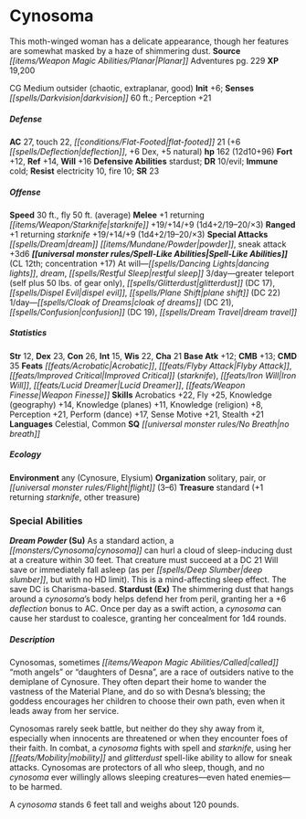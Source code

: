 ﻿---
cssclass: [monsters]
title1: Cynosoma
desc_short: This moth-winged woman has a delicate appearance, though her features
  are somewhat masked by a haze of shimmering dust.
title2: Cynosoma
CR: 12
sources:
- name: Planar Adventures
  page: 229
  link: http://paizo.com/products/btpya1am
XP: 19200
alignment: CG
size: Medium
type: outsider
subtypes:
- chaotic
- extraplanar
- good
initiative:
  bonus: 6
senses:
  darkvision: 60
AC:
  AC: 27
  touch: 22
  flat_footed: 21
  components:
    deflection: 6
    dex: 6
    natural: 5
HP:
  HP: 162
  long: 12d10+96
saves:
  fort: 12
  ref: 14
  will: 16
defensive_abilities:
- stardust
DR:
- amount: 10
  weakness: evil
immunities:
- cold
resistances:
  electricity: 10
  fire: 10
SR: 23
speeds:
  base: 30
  fly: 50
  fly_maneuverability: average
attacks:
  melee:
  - - text: +1 returning starknife +19/+14/+9 (1d4+2/19-20/×3)
      entries:
      - - damage: 1d4+2
          crit_range: 19-20
          crit_multiplier: 3
      attack: +1 returning starknife
      bonus:
      - 19
      - 14
      - 9
  ranged:
  - - text: +1 returning starknife +19/+14/+9 (1d4+2/19-20/×3)
      entries:
      - - damage: 1d4+2
          crit_range: 19-20
          crit_multiplier: 3
      attack: +1 returning starknife
      bonus:
      - 19
      - 14
      - 9
  special:
  - dream powder
  - sneak attack +3d6
spell_like_abilities:
  entries:
  - name: dancing lights
    source: default
    freq: At will
  - name: dream
    source: default
    freq: At will
  - name: restful sleep
    source: default
    freq: At will
  - name: greater teleport
    source: default
    freq: 3/day
    other: self plus 50 lbs. of gear only
  - name: glitterdust
    source: default
    freq: 3/day
    DC: 17
  - name: dispel evil
    source: default
    freq: 3/day
  - name: plane shift
    source: default
    freq: 3/day
    DC: 22
  - name: cloak of dreams
    source: default
    freq: 1/day
    DC: 21
  - name: confusion
    source: default
    freq: 1/day
    DC: 19
  - name: dream travel
    source: default
    freq: 1/day
  sources:
  - name: default
    CL: 12
    concentration: 17
ability_scores:
  STR: 12
  DEX: 23
  CON: 26
  INT: 15
  WIS: 22
  CHA: 21
BAB: 12
CMB: 13
CMD: 35
feats:
- name: Acrobatic
- name: Flyby Attack
- name: Improved Critical (starknife)
- name: Iron Will
- name: Lucid Dreamer
- name: Weapon Finesse
skills:
  Acrobatics: 22
  Fly: 25
  Knowledge (geography): 14
  Knowledge (planes): 11
  Knowledge (religion): 8
  Perception: 21
  Perform (dance): 17
  Sense Motive: 21
  Stealth: 21
languages:
- Celestial
- Common
special_qualities:
- no breath
ecology:
  environment: any (Cynosure, Elysium)
  organization: solitary, pair, or flight (3-6)
  treasure_type: standard
  treasure:
  - +1 returning starknife
  - other treasure
special_abilities:
  Dream Powder (Su): As a standard action, a cynosoma can hurl a cloud of sleep-inducing
    dust at a creature within 30 feet. That creature must succeed at a DC 21 Will
    save or immediately fall asleep (as per deep slumber, but with no HD limit). This
    is a mind-affecting sleep effect. The save DC is Charisma-based.
  Stardust (Ex): The shimmering dust that hangs around a cynosoma's body helps defend
    her from peril, granting her a +6 deflection bonus to AC. Once per day as a swift
    action, a cynosoma can cause her stardust to coalesce, granting her concealment
    for 1d4 rounds.
desc_long: |-
  Cynosomas, sometimes called “moth angels” or “daughters of Desna”, are a race of outsiders native to the demiplane of Cynosure. They often depart their home to wander the vastness of the Material Plane, and do so with Desna's blessing; the goddess encourages her children to choose their own path, even when it leads away from her service.

   Cynosomas rarely seek battle, but neither do they shy away from it, especially when innocents are threatened or when they encounter foes of their faith. In combat, a cynosoma fights with spell and starknife, using her mobility and glitterdust spell-like ability to allow for sneak attacks. Cynosomas are protectors of all who sleep, though, and no cynosoma ever willingly allows sleeping creatures-even hated enemies-to be harmed.

   A cynosoma stands 6 feet tall and weighs about 120 pounds.

---

# Cynosoma
This moth-winged woman has a delicate appearance, though her features are somewhat masked by a haze of shimmering dust.
**Source** _[[items/Weapon Magic Abilities/Planar|Planar]]_ Adventures pg. 229
**XP** 19,200

CG Medium outsider (chaotic, extraplanar, good)
**Init** +6; **Senses** _[[spells/Darkvision|darkvision]]_ 60 ft.; Perception +21

##### Defense

**AC** 27, touch 22, _[[conditions/Flat-Footed|flat-footed]]_ 21 (+6 _[[spells/Deflection|deflection]]_, +6 Dex, +5 natural)
**hp** 162 (12d10+96)
**Fort** +12, **Ref** +14, **Will** +16
**Defensive Abilities** stardust; **DR** 10/evil; **Immune** cold; **Resist** electricity 10, fire 10; **SR** 23

##### Offense
**Speed** 30 ft., fly 50 ft. (average)
**Melee** +1 returning _[[items/Weapon/Starknife|starknife]]_ +19/+14/+9 (1d4+2/19–20/×3)
**Ranged** +1 returning _starknife_ +19/+14/+9 (1d4+2/19–20/×3)
**Special Attacks** _[[spells/Dream|dream]]_ _[[items/Mundane/Powder|powder]]_, sneak attack +3d6
**_[[universal monster rules/Spell-Like Abilities|Spell-Like Abilities]]_** (CL 12th; concentration +17)
At will—_[[spells/Dancing Lights|dancing lights]]_, _dream_, _[[spells/Restful Sleep|restful sleep]]_
3/day—greater teleport (self plus 50 lbs. of gear only), _[[spells/Glitterdust|glitterdust]]_ (DC 17), _[[spells/Dispel Evil|dispel evil]]_, _[[spells/Plane Shift|plane shift]]_ (DC 22)
1/day—_[[spells/Cloak of Dreams|cloak of dreams]]_ (DC 21), _[[spells/Confusion|confusion]]_ (DC 19), _[[spells/Dream Travel|dream travel]]_

##### Statistics
**Str** 12, **Dex** 23, **Con** 26, **Int** 15, **Wis** 22, **Cha** 21
**Base Atk** +12; **CMB** +13; **CMD** 35
**Feats** _[[feats/Acrobatic|Acrobatic]]_, _[[feats/Flyby Attack|Flyby Attack]]_, _[[feats/Improved Critical|Improved Critical]]_ (_starknife_), _[[feats/Iron Will|Iron Will]]_, _[[feats/Lucid Dreamer|Lucid Dreamer]]_, _[[feats/Weapon Finesse|Weapon Finesse]]_
**Skills** Acrobatics +22, Fly +25, Knowledge (geography) +14, Knowledge (planes) +11, Knowledge (religion) +8, Perception +21, Perform (dance) +17, Sense Motive +21, Stealth +21
**Languages** Celestial, Common
**SQ** _[[universal monster rules/No Breath|no breath]]_

##### Ecology

**Environment** any (Cynosure, Elysium)
**Organization** solitary, pair, or _[[universal monster rules/Flight|flight]]_ (3–6)
**Treasure** standard (+1 returning _starknife_, other treasure)

### Special Abilities

**_Dream_ _Powder_ (Su)** As a standard action, a _[[monsters/Cynosoma|cynosoma]]_ can hurl a cloud of sleep-inducing dust at a creature within 30 feet. That creature must succeed at a DC 21 Will save or immediately fall asleep (as per _[[spells/Deep Slumber|deep slumber]]_, but with no HD limit). This is a mind-affecting sleep effect. The save DC is Charisma-based.
**Stardust (Ex)** The shimmering dust that hangs around a _cynosoma_’s body helps defend her from peril, granting her a +6 _deflection_ bonus to AC. Once per day as a swift action, a _cynosoma_ can cause her stardust to coalesce, granting her concealment for 1d4 rounds.

##### Description

Cynosomas, sometimes _[[items/Weapon Magic Abilities/Called|called]]_ “moth angels” or “daughters of Desna”, are a race of outsiders native to the demiplane of Cynosure. They often depart their home to wander the vastness of the Material Plane, and do so with Desna’s blessing; the goddess encourages her children to choose their own path, even when it leads away from her service.

Cynosomas rarely seek battle, but neither do they shy away from it, especially when innocents are threatened or when they encounter foes of their faith. In combat, a _cynosoma_ fights with spell and _starknife_, using her _[[feats/Mobility|mobility]]_ and _glitterdust_ spell-like ability to allow for sneak attacks. Cynosomas are protectors of all who sleep, though, and no _cynosoma_ ever willingly allows sleeping creatures—even hated enemies—to be harmed.

A _cynosoma_ stands 6 feet tall and weighs about 120 pounds.